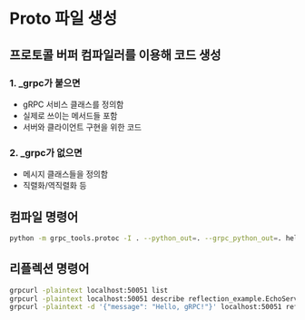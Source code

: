 # Proto 파일 생성

## 프로토콜 버퍼 컴파일러를 이용해 코드 생성

### 1. _grpc가 붙으면
- gRPC 서비스 클래스를 정의함
- 실제로 쓰이는 메서드들 포함
- 서버와 클라이언트 구현을 위한 코드

### 2. _grpc가 없으면
- 메시지 클래스들을 정의함
- 직렬화/역직렬화 등

## 컴파일 명령어

```bash
python -m grpc_tools.protoc -I . --python_out=. --grpc_python_out=. helloworld.proto
```

## 리플렉션 명령어
```bash
grpcurl -plaintext localhost:50051 list
grpcurl -plaintext localhost:50051 describe reflection_example.EchoService
grpcurl -plaintext -d '{"message": "Hello, gRPC!"}' localhost:50051 reflection_example.EchoService/Echo
```